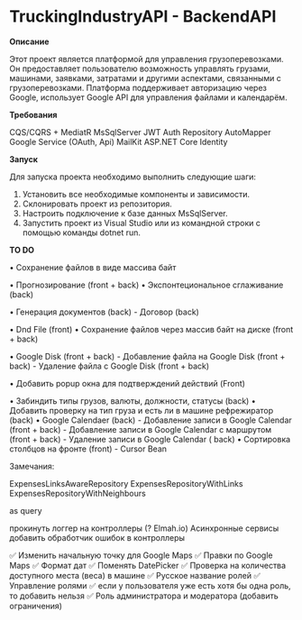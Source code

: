 # TruckingIndustryAPI - BackendAPI

**Описание**

Этот проект является платформой для управления грузоперевозками. Он предоставляет пользователю возможность управлять грузами, машинами, заявками, затратами и другими аспектами, связанными с грузоперевозками. Платформа поддерживает авторизацию через Google, использует Google API для управления файлами и календарём.

**Требования**

CQS/CQRS + MediatR
MsSqlServer
JWT Auth
Repository
AutoMapper
Google Service (OAuth, Api)
MailKit
ASP.NET Core Identity

**Запуск**

Для запуска проекта необходимо выполнить следующие шаги:

1. Установить все необходимые компоненты и зависимости.
2. Склонировать проект из репозитория.
3. Настроить подключение к базе данных MsSqlServer.
4. Запустить проект из Visual Studio или из командной строки с помощью команды dotnet run.


**TO DO**



• Сохранение файлов в виде массива байт 

• Прогнозирование (front + back)
	• Экспонтециональное сглаживание (back)

• Генерация документов (back)
	- Договор (back)

• Dnd File (front)
	• Сохранение файлов через массив байт на диске (front + back)

• Google Disk (front + back)
	- Добавление файла на Google Disk (front + back)
	- Удаление файла с Google Disk (front + back)

• Добавить popup окна для подтверждений действий (Front)

• Забиндить типы грузов, валюты, должности, статусы (back)
• Добавить проверку на тип груза и есть ли в машине рефрежиратор (back)
• Google Calendaer (back)
	- Добавление записи в Google Calendar (front + back)
	- Добавление записи в Google Calendar с маршрутом (front + back)
	- Удаление записи в Google Calendar ( back)
• Сортировка столбцов на фронте (front)
	- Cursor Bean


Замечания:

ExpensesLinksAwareRepository
ExpensesRepositoryWithLinks
ExpensesRepositoryWithNeighbours
      
as query
      
прокинуть логгер на контроллеры (? Elmah.io)
Асинхронные сервисы
добавить обработчик ошибок в контроллеры 


✅ Изменить начальную точку для Google Maps
✅ Правки по Google Maps
✅ Формат дат
✅ Поменять DatePicker
✅ Проверка на количества доступного места (веса) в машине
✅ Русское название ролей
✅ Управление ролями
✅ если у пользователя уже есть хотя бы одна роль, то добавить нельзя
✅ Роль администратора и модератора (добавить ограничения)



